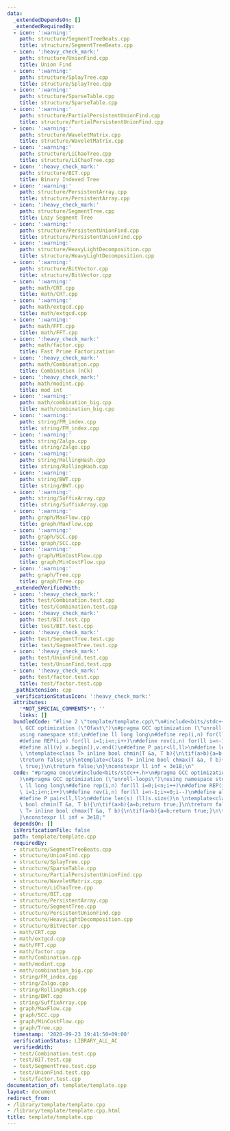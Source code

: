 ```yaml
---
data:
  _extendedDependsOn: []
  _extendedRequiredBy:
  - icon: ':warning:'
    path: structure/SegmentTreeBeats.cpp
    title: structure/SegmentTreeBeats.cpp
  - icon: ':heavy_check_mark:'
    path: structure/UnionFind.cpp
    title: Union Find
  - icon: ':warning:'
    path: structure/SplayTree.cpp
    title: structure/SplayTree.cpp
  - icon: ':warning:'
    path: structure/SparseTable.cpp
    title: structure/SparseTable.cpp
  - icon: ':warning:'
    path: structure/PartialPersistentUnionFind.cpp
    title: structure/PartialPersistentUnionFind.cpp
  - icon: ':warning:'
    path: structure/WaveletMatrix.cpp
    title: structure/WaveletMatrix.cpp
  - icon: ':warning:'
    path: structure/LiChaoTree.cpp
    title: structure/LiChaoTree.cpp
  - icon: ':heavy_check_mark:'
    path: structure/BIT.cpp
    title: Binary Indexed Tree
  - icon: ':warning:'
    path: structure/PersistentArray.cpp
    title: structure/PersistentArray.cpp
  - icon: ':heavy_check_mark:'
    path: structure/SegmentTree.cpp
    title: Lazy Segment Tree
  - icon: ':warning:'
    path: structure/PersistentUnionFind.cpp
    title: structure/PersistentUnionFind.cpp
  - icon: ':warning:'
    path: structure/HeavyLightDecomposition.cpp
    title: structure/HeavyLightDecomposition.cpp
  - icon: ':warning:'
    path: structure/BitVector.cpp
    title: structure/BitVector.cpp
  - icon: ':warning:'
    path: math/CRT.cpp
    title: math/CRT.cpp
  - icon: ':warning:'
    path: math/extgcd.cpp
    title: math/extgcd.cpp
  - icon: ':warning:'
    path: math/FFT.cpp
    title: math/FFT.cpp
  - icon: ':heavy_check_mark:'
    path: math/factor.cpp
    title: Fast Prime Factorization
  - icon: ':heavy_check_mark:'
    path: math/Combination.cpp
    title: Combination (nCk)
  - icon: ':heavy_check_mark:'
    path: math/modint.cpp
    title: mod int
  - icon: ':warning:'
    path: math/combination_big.cpp
    title: math/combination_big.cpp
  - icon: ':warning:'
    path: string/FM_index.cpp
    title: string/FM_index.cpp
  - icon: ':warning:'
    path: string/Zalgo.cpp
    title: string/Zalgo.cpp
  - icon: ':warning:'
    path: string/RollingHash.cpp
    title: string/RollingHash.cpp
  - icon: ':warning:'
    path: string/BWT.cpp
    title: string/BWT.cpp
  - icon: ':warning:'
    path: string/SuffixArray.cpp
    title: string/SuffixArray.cpp
  - icon: ':warning:'
    path: graph/MaxFlow.cpp
    title: graph/MaxFlow.cpp
  - icon: ':warning:'
    path: graph/SCC.cpp
    title: graph/SCC.cpp
  - icon: ':warning:'
    path: graph/MinCostFlow.cpp
    title: graph/MinCostFlow.cpp
  - icon: ':warning:'
    path: graph/Tree.cpp
    title: graph/Tree.cpp
  _extendedVerifiedWith:
  - icon: ':heavy_check_mark:'
    path: test/Combination.test.cpp
    title: test/Combination.test.cpp
  - icon: ':heavy_check_mark:'
    path: test/BIT.test.cpp
    title: test/BIT.test.cpp
  - icon: ':heavy_check_mark:'
    path: test/SegmentTree.test.cpp
    title: test/SegmentTree.test.cpp
  - icon: ':heavy_check_mark:'
    path: test/UnionFind.test.cpp
    title: test/UnionFind.test.cpp
  - icon: ':heavy_check_mark:'
    path: test/factor.test.cpp
    title: test/factor.test.cpp
  _pathExtension: cpp
  _verificationStatusIcon: ':heavy_check_mark:'
  attributes:
    '*NOT_SPECIAL_COMMENTS*': ''
    links: []
  bundledCode: "#line 2 \"template/template.cpp\"\n#include<bits/stdc++.h>\n#pragma\
    \ GCC optimization (\"Ofast\")\n#pragma GCC optimization (\"unroll-loops\")\n\
    using namespace std;\n#define ll long long\n#define rep(i,n) for(ll i=0;i<n;i++)\n\
    #define REP(i,n) for(ll i=1;i<n;i++)\n#define rev(i,n) for(ll i=n-1;i>=0;i--)\n\
    #define all(v) v.begin(),v.end()\n#define P pair<ll,ll>\n#define len(s) (ll)s.size()\n\
    \ \ntemplate<class T> inline bool chmin(T &a, T b){\n\tif(a>b){a=b;return true;}\n\
    \treturn false;\n}\ntemplate<class T> inline bool chmax(T &a, T b){\n\tif(a<b){a=b;return\
    \ true;}\n\treturn false;\n}\nconstexpr ll inf = 3e18;\n"
  code: "#pragma once\n#include<bits/stdc++.h>\n#pragma GCC optimization (\"Ofast\"\
    )\n#pragma GCC optimization (\"unroll-loops\")\nusing namespace std;\n#define\
    \ ll long long\n#define rep(i,n) for(ll i=0;i<n;i++)\n#define REP(i,n) for(ll\
    \ i=1;i<n;i++)\n#define rev(i,n) for(ll i=n-1;i>=0;i--)\n#define all(v) v.begin(),v.end()\n\
    #define P pair<ll,ll>\n#define len(s) (ll)s.size()\n \ntemplate<class T> inline\
    \ bool chmin(T &a, T b){\n\tif(a>b){a=b;return true;}\n\treturn false;\n}\ntemplate<class\
    \ T> inline bool chmax(T &a, T b){\n\tif(a<b){a=b;return true;}\n\treturn false;\n\
    }\nconstexpr ll inf = 3e18;"
  dependsOn: []
  isVerificationFile: false
  path: template/template.cpp
  requiredBy:
  - structure/SegmentTreeBeats.cpp
  - structure/UnionFind.cpp
  - structure/SplayTree.cpp
  - structure/SparseTable.cpp
  - structure/PartialPersistentUnionFind.cpp
  - structure/WaveletMatrix.cpp
  - structure/LiChaoTree.cpp
  - structure/BIT.cpp
  - structure/PersistentArray.cpp
  - structure/SegmentTree.cpp
  - structure/PersistentUnionFind.cpp
  - structure/HeavyLightDecomposition.cpp
  - structure/BitVector.cpp
  - math/CRT.cpp
  - math/extgcd.cpp
  - math/FFT.cpp
  - math/factor.cpp
  - math/Combination.cpp
  - math/modint.cpp
  - math/combination_big.cpp
  - string/FM_index.cpp
  - string/Zalgo.cpp
  - string/RollingHash.cpp
  - string/BWT.cpp
  - string/SuffixArray.cpp
  - graph/MaxFlow.cpp
  - graph/SCC.cpp
  - graph/MinCostFlow.cpp
  - graph/Tree.cpp
  timestamp: '2020-09-23 19:41:50+09:00'
  verificationStatus: LIBRARY_ALL_AC
  verifiedWith:
  - test/Combination.test.cpp
  - test/BIT.test.cpp
  - test/SegmentTree.test.cpp
  - test/UnionFind.test.cpp
  - test/factor.test.cpp
documentation_of: template/template.cpp
layout: document
redirect_from:
- /library/template/template.cpp
- /library/template/template.cpp.html
title: template/template.cpp
---
```

